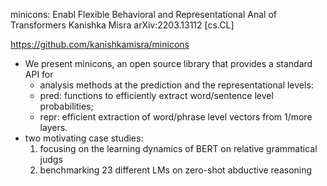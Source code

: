 minicons: Enabl Flexible Behavioral and Representational Anal of
Transformers
Kanishka Misra
arXiv:2203.13112 [cs.CL]

https://github.com/kanishkamisra/minicons

* We present minicons, an open source library that provides a standard API for
  * analysis methods at the prediction and the representational levels: 
  * pred: functions to efficiently extract word/sentence level probabilities;
  * repr: efficient extraction of word/phrase level vectors from 1/more layers.
* two motivating case studies: 
  1. focusing on the learning dynamics of BERT on relative grammatical judgs
  2. benchmarking 23 different LMs on zero-shot abductive reasoning
